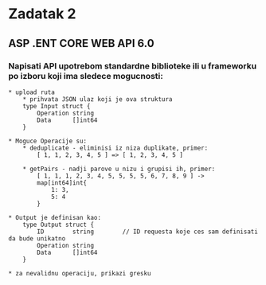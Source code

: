 # Zadatak 2

## ASP .ENT CORE WEB API 6.0

### Napisati API upotrebom standardne biblioteke ili u frameworku po izboru koji ima sledece mogucnosti:
    * upload ruta
        * prihvata JSON ulaz koji je ova struktura
        type Input struct {
            Operation string
            Data      []int64
        }

    * Moguce Operacije su:
        * deduplicate - eliminisi iz niza duplikate, primer:
            [ 1, 1, 2, 3, 4, 5 ] => [ 1, 2, 3, 4, 5 ]
       
        * getPairs - nadji parove u nizu i grupisi ih, primer:
            [ 1, 1, 1, 2, 3, 4, 5, 5, 5, 5, 6, 7, 8, 9 ] ->
            map[int64]int{
                1: 3,
                5: 4
            }
   
    * Output je definisan kao:
        type Output struct {
            ID        string        // ID requesta koje ces sam definisati da bude unikatno
            Operation string
            Data      []int64
        }

    * za nevalidnu operaciju, prikazi gresku
